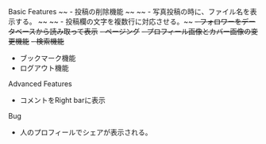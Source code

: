 Basic Features
~~ - 投稿の削除機能 ~~
~~ - 写真投稿の時に、ファイル名を表示する。 ~~
~~ - 投稿欄の文字を複数行に対応させる。~~
~~- フォロワーをデータベースから読み取って表示~~
~~- ページング~~
~~- プロフィール画像とカバー画像の変更機能~~
~~- 検索機能~~
- ブックマーク機能
- ログアウト機能

Advanced Features
- コメントをRight barに表示

Bug
- 人のプロフィールでシェアが表示される。
